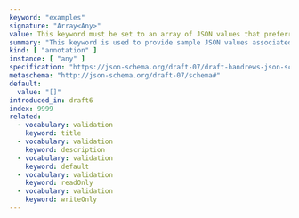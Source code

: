 ```yaml
---
keyword: "examples"
signature: "Array<Any>"
value: This keyword must be set to an array of JSON values that preferrably successfully validates against the corresponding subschema
summary: "This keyword is used to provide sample JSON values associated with a particular schema, for the purpose of illustrating usage."
kind: [ "annotation" ]
instance: [ "any" ]
specification: "https://json-schema.org/draft-07/draft-handrews-json-schema-validation-01#rfc.section.10.4"
metaschema: "http://json-schema.org/draft-07/schema#"
default:
  value: "[]"
introduced_in: draft6
index: 9999
related:
  - vocabulary: validation
    keyword: title
  - vocabulary: validation
    keyword: description
  - vocabulary: validation
    keyword: default
  - vocabulary: validation
    keyword: readOnly
  - vocabulary: validation
    keyword: writeOnly
---
```

